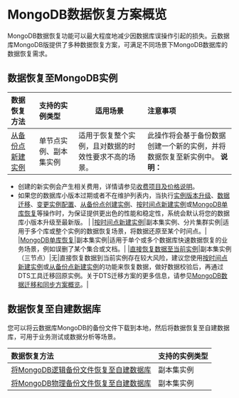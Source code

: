 # MongoDB数据恢复方案概览

MongoDB数据恢复功能可以最大程度地减少因数据库误操作引起的损失。云数据库MongoDB版提供了多种数据恢复方案，可满足不同场景下MongoDB数据库的数据恢复需求。

## 数据恢复至MongoDB实例

|数据恢复方法|支持的实例类型|适用场景|注意事项|
|:-----|:------|----|:---|
|[从备份点新建实例](/cn.zh-CN/用户指南/数据恢复/从备份点创建实例.md)|单节点实例、副本集实例|适用于恢复整个实例，且对数据的时效性要求不高的场景。|此操作将会基于备份数据创建一个新的实例，并将数据恢复至新实例中。 **说明：**

-   创建的新实例会产生相关费用，详情请参见[收费项目及价格说明](~~54285~~)。
-   如果您的数据库小版本过期或者不在维护列表内，当执行[实例版本升级](/cn.zh-CN/用户指南/实例管理/数据库升级/升级数据库版本.md)、[数据迁移](/cn.zh-CN/用户指南/数据迁移和同步/MongoDB数据迁移和同步方案概览.md)、[变更实例配置](/cn.zh-CN/用户指南/实例管理/变更实例配置/变更配置方案概览.md)、[从备份点创建实例](/cn.zh-CN/用户指南/数据恢复/从备份点创建实例.md)、[按时间点新建实例](/cn.zh-CN/用户指南/数据恢复/按时间点新建实例.md)或[MongoDB单库恢复](/cn.zh-CN/用户指南/数据恢复/MongoDB单库恢复.md)等操作时，为保证提供更出色的性能和稳定性，系统会默认将您的数据库小版本升级至最新版。 |
|[按时间点新建实例](/cn.zh-CN/用户指南/数据恢复/按时间点新建实例.md)|副本集实例、分片集群实例|适用于多个库或整个实例的数据恢复场景，将数据还原至某个时间点。|
|[MongoDB单库恢复](/cn.zh-CN/用户指南/数据恢复/MongoDB单库恢复.md)|副本集实例|适用于单个或多个数据库快速数据恢复的业务场景，例如误删了某个集合或文档。|
|[直接恢复数据至当前实例](/cn.zh-CN/用户指南/数据恢复/直接恢复备份数据到当前实例.md)|副本集实例（三节点）|无|直接恢复数据到当前实例存在较大风险，建议您使用[按时间点新建实例](/cn.zh-CN/用户指南/数据恢复/按时间点新建实例.md)或[从备份点新建实例](/cn.zh-CN/用户指南/数据恢复/从备份点创建实例.md)的功能来恢复数据，做好数据校验后，再通过DTS工具迁移回原实例。关于DTS迁移方案的更多信息，请参见[MongoDB数据迁移和同步方案概览](/cn.zh-CN/用户指南/数据迁移和同步/MongoDB数据迁移和同步方案概览.md)。|

## 数据恢复至自建数据库

您可以将云数据库MongoDB的备份文件下载到本地，然后将数据恢复至自建数据库，可用于业务测试或数据分析等场景。

|数据恢复方法|支持的实例类型|
|:-----|:------|
|[将MongoDB逻辑备份文件恢复至自建数据库](/cn.zh-CN/用户指南/数据恢复/逻辑备份恢复至自建数据库.md)|副本集实例|
|[将MongoDB物理备份文件恢复至自建数据库](/cn.zh-CN/用户指南/数据恢复/物理备份恢复至自建数据库/将MongoDB物理备份文件恢复至自建数据库.md)|副本集实例|

